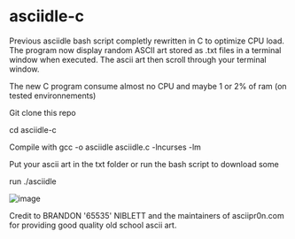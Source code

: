 # asciidle-c
Previous asciidle bash script completly rewritten in C to optimize CPU load. The program now display random ASCII art stored as .txt files in a terminal window when executed. The ascii art then scroll through your terminal window.

The new C program consume almost no CPU and maybe 1 or 2% of ram (on tested environnements)

Git clone this repo

cd asciidle-c

Compile with gcc -o asciidle asciidle.c -lncurses -lm

Put your ascii art in the txt folder or run the bash script to download some

run ./asciidle

![image](https://user-images.githubusercontent.com/114953576/230765145-0f76a3d4-03fe-48d6-85db-9c545e99cb7a.png)

Credit to BRANDON '65535' NIBLETT and the maintainers of asciipr0n.com for providing good quality old school ascii art.

